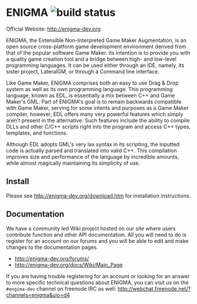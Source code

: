 # ENIGMA ![build status](https://travis-ci.org/enigma-dev/enigma-dev.svg?branch=master)

Official Website: http://enigma-dev.org

ENIGMA, the Extensible Non-Interpreted Game Maker Augmentation, is an open source cross-platform game development environment derived from that of the popular software Game Maker. Its intention is to provide you with a quality game creation tool and a bridge between high- and low-level programming languages. It can be used either through an IDE, namely, its sister project, LateralGM, or through a Command line interface.

Like Game Maker, ENIGMA comprises both an easy to use Drag & Drop system as well as its own programming language. This programming language, known as EDL, is essentially a mix between C++ and Game Maker's GML. Part of ENIGMA's goal is to remain backwards compatible with Game Maker, serving for some intents and purposes as a Game Maker compiler, however, EDL offers many very powerful features which simply aren't present in the alternative. Such features include the ability to compile DLLs and other C/C++ scripts right into the program and access C++ types, templates, and functions.

Although EDL adopts GML's very lax syntax in its scripting, the inputted code is actually parsed and translated into valid C++. This compilation improves size and performance of the language by incredible amounts, while almost magically maintaining its simplicity of use.

## Install
Please see http://enigma-dev.org/download.htm for installation instructions.

## Documentation
We have a community led Wiki project hosted on our site where users contribute function and other API documentation. All you will need to do is register for an account on our forums and you will be able to edit and make changes to the documentation pages.
* http://enigma-dev.org/forums/
* http://enigma-dev.org/docs/Wiki/Main_Page

If you are having trouble registering for an account or looking for an answer to more specific technical questions about ENIGMA, you can visit us on the ``#engima-dev`` channel on freenode IRC as well:
http://webchat.freenode.net/?channels=enigma&uio=d4
